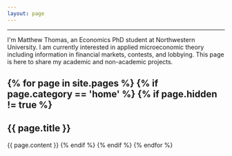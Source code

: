 ```yaml
---
layout: page
---
```

---
I'm Matthew Thomas, an Economics PhD student at Northwestern University. I am currently interested in applied microeconomic theory including information in financial markets, contests, and lobbying. This page is here to share my 
academic and non-academic projects.


{% for page in site.pages %}
	{% if page.category == 'home' %}
		{% if page.hidden != true %}
---
<h2 id="{{ page.title | slugify }}"> {{ page.title }} </h2>
{{ page.content }}
		{% endif %}
	{% endif %}
{% endfor %}


